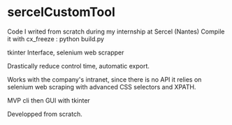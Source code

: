 # sercelCustomTool

Code I writed from scratch during my internship at Sercel (Nantes)
Compile it with cx_freeze : python build.py

tkinter Interface, selenium web scrapper


Drastically reduce control time, automatic export.


Works with the company's intranet, since there is no API it relies on selenium web scraping with advanced CSS selectors and XPATH.


MVP cli then GUI with tkinter


Developped from scratch.
